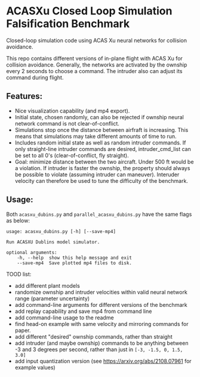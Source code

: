 # ACASXu Closed Loop Simulation Falsification Benchmark
Closed-loop simulation code using ACAS Xu neural networks for collision avoidance.

This repo contains different versions of in-plane flight with ACAS Xu for collision avoidance. Generally, the networks are activated by the ownship every 2 seconds to choose a command. The intruder also can adjust its command during flight.

## Features:

* Nice visualization capability (and mp4 export).
* Initial state, chosen randomly, can also be rejected if ownship neural network command is not clear-of-conflict.
* Simulations stop once the distance between airfraft is increasing. This means that simulations may take different amounts of time to run.
* Includes random initial state as well as random intruder commands. If only straight-line intruder commands are desired, intruder_cmd_list can be set to all 0's (clear-of-conflict, fly straight).
* Goal: minimize distance between the two aircraft. Under 500 ft would be a violation. If intruder is faster the ownship, the property should always be possible to violate (assuming intruder can maneuver). Interuder velocity can therefore be used to tune the difficulty of the benchmark.

## Usage:

Both `acasxu_dubins.py`  and `parallel_acasxu_dubins.py` have the same flags as below:

    usage: acasxu_dubins.py [-h] [--save-mp4]

    Run ACASXU Dublins model simulator.

    optional arguments:
        -h, --help  show this help message and exit
        --save-mp4  Save plotted mp4 files to disk.



TOOD list:
* add different plant models
* randomize ownship and intruder velocities within valid neural network range (parameter uncertainty)
* add command-line arguments for different versions of the benchmark
* add replay capability and save mp4 from command line
* add command-line usage to the readme
* find head-on example with same velocity and mirroring commands for paper.
* add different "desired" ownship commands, rather than straight
* add intruder (and maybe ownship) commands to be anything between -3 and 3 degrees per second, rather than just in `[-3, -1.5, 0, 1.5, 3.0]`
* add input quantization version (see https://arxiv.org/abs/2108.07961 for example values)
